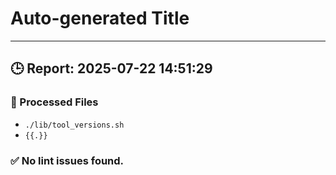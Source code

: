 # Auto-generated Title

---

## 🕒 Report: 2025-07-22 14:51:29

### 📂 Processed Files

- `./lib/tool_versions.sh`
- `{{.}}`

### ✅ No lint issues found.
